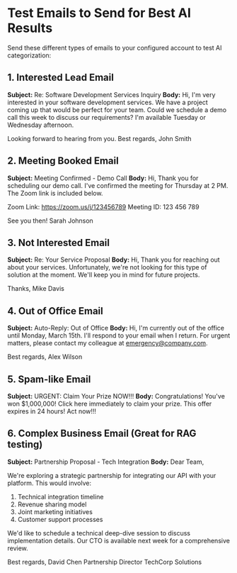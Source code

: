 # Test Emails to Send for Best AI Results

Send these different types of emails to your configured account to test AI categorization:

## 1. **Interested Lead** Email
**Subject:** Re: Software Development Services Inquiry
**Body:** 
Hi,
I'm very interested in your software development services. We have a project coming up that would be perfect for your team. Could we schedule a demo call this week to discuss our requirements? I'm available Tuesday or Wednesday afternoon.

Looking forward to hearing from you.
Best regards,
John Smith

## 2. **Meeting Booked** Email  
**Subject:** Meeting Confirmed - Demo Call
**Body:**
Hi,
Thank you for scheduling our demo call. I've confirmed the meeting for Thursday at 2 PM. The Zoom link is included below.

Zoom Link: https://zoom.us/j/123456789
Meeting ID: 123 456 789

See you then!
Sarah Johnson

## 3. **Not Interested** Email
**Subject:** Re: Your Service Proposal
**Body:**
Hi,
Thank you for reaching out about your services. Unfortunately, we're not looking for this type of solution at the moment. We'll keep you in mind for future projects.

Thanks,
Mike Davis

## 4. **Out of Office** Email
**Subject:** Auto-Reply: Out of Office
**Body:**
Hi,
I'm currently out of the office until Monday, March 15th. I'll respond to your email when I return. For urgent matters, please contact my colleague at emergency@company.com.

Best regards,
Alex Wilson

## 5. **Spam-like** Email
**Subject:** URGENT: Claim Your Prize NOW!!!
**Body:**
Congratulations! You've won $1,000,000! Click here immediately to claim your prize. This offer expires in 24 hours! Act now!!!

## 6. **Complex Business** Email (Great for RAG testing)
**Subject:** Partnership Proposal - Tech Integration
**Body:**
Dear Team,

We're exploring a strategic partnership for integrating our API with your platform. This would involve:

1. Technical integration timeline
2. Revenue sharing model  
3. Joint marketing initiatives
4. Customer support processes

We'd like to schedule a technical deep-dive session to discuss implementation details. Our CTO is available next week for a comprehensive review.

Best regards,
David Chen
Partnership Director
TechCorp Solutions 